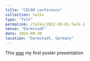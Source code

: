 ```yaml
---                                                                                                  
title: "CECAM conference"
collection: talks
type: "Talk"
permalink: /talks/2012-03-01-talk-1
venue: "Darmstadt"
date: 2024-09-30
location: "Darmstadt, Germany"
---
```


This [was](https://www.cecam.org/workshop-details/multiscale-simulations-of-soft-matter-iv-1271) my first poster presentation
